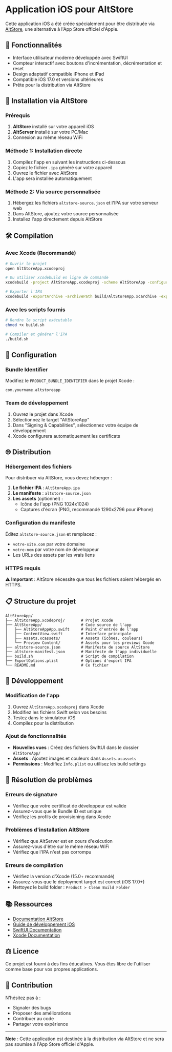 # Application iOS pour AltStore

Cette application iOS a été créée spécialement pour être distribuée via [AltStore](https://altstore.io/), une alternative à l'App Store officiel d'Apple.

## 🚀 Fonctionnalités

- Interface utilisateur moderne développée avec SwiftUI
- Compteur interactif avec boutons d'incrémentation, décrémentation et reset
- Design adaptatif compatible iPhone et iPad
- Compatible iOS 17.0 et versions ultérieures
- Prête pour la distribution via AltStore

## 📱 Installation via AltStore

### Prérequis
1. **AltStore** installé sur votre appareil iOS
2. **AltServer** installé sur votre PC/Mac
3. Connexion au même réseau WiFi

### Méthode 1: Installation directe
1. Compilez l'app en suivant les instructions ci-dessous
2. Copiez le fichier `.ipa` généré sur votre appareil
3. Ouvrez le fichier avec AltStore
4. L'app sera installée automatiquement

### Méthode 2: Via source personnalisée
1. Hébergez les fichiers `altstore-source.json` et l'IPA sur votre serveur web
2. Dans AltStore, ajoutez votre source personnalisée
3. Installez l'app directement depuis AltStore

## 🛠 Compilation

### Avec Xcode (Recommandé)
```bash
# Ouvrir le projet
open AltStoreApp.xcodeproj

# Ou utiliser xcodebuild en ligne de commande
xcodebuild -project AltStoreApp.xcodeproj -scheme AltStoreApp -configuration Release -archivePath build/AltStoreApp.xcarchive archive

# Exporter l'IPA
xcodebuild -exportArchive -archivePath build/AltStoreApp.xcarchive -exportPath build/ -exportOptionsPlist ExportOptions.plist
```

### Avec les scripts fournis
```bash
# Rendre le script exécutable
chmod +x build.sh

# Compiler et générer l'IPA
./build.sh
```

## 📝 Configuration

### Bundle Identifier
Modifiez le `PRODUCT_BUNDLE_IDENTIFIER` dans le projet Xcode :
```
com.yourname.altstoreapp
```

### Team de développement
1. Ouvrez le projet dans Xcode
2. Sélectionnez le target "AltStoreApp"
3. Dans "Signing & Capabilities", sélectionnez votre équipe de développement
4. Xcode configurera automatiquement les certificats

## 🌐 Distribution

### Hébergement des fichiers
Pour distribuer via AltStore, vous devez héberger :

1. **Le fichier IPA** : `AltStoreApp.ipa`
2. **Le manifeste** : `altstore-source.json`
3. **Les assets** (optionnel) :
   - Icône de l'app (PNG 1024x1024)
   - Captures d'écran (PNG, recommandé 1290x2796 pour iPhone)

### Configuration du manifeste
Éditez `altstore-source.json` et remplacez :
- `votre-site.com` par votre domaine
- `votre-nom` par votre nom de développeur
- Les URLs des assets par les vrais liens

### HTTPS requis
⚠️ **Important** : AltStore nécessite que tous les fichiers soient hébergés en HTTPS.

## 📋 Structure du projet

```
AltStoreApp/
├── AltStoreApp.xcodeproj/       # Projet Xcode
├── AltStoreApp/                 # Code source de l'app
│   ├── AltStoreAppApp.swift     # Point d'entrée de l'app
│   ├── ContentView.swift        # Interface principale
│   ├── Assets.xcassets/         # Assets (icônes, couleurs)
│   └── Preview Content/         # Assets pour les previews Xcode
├── altstore-source.json         # Manifeste de source AltStore
├── altstore-manifest.json       # Manifeste de l'app individuelle
├── build.sh                     # Script de compilation
├── ExportOptions.plist          # Options d'export IPA
└── README.md                    # Ce fichier
```

## 🔧 Développement

### Modification de l'app
1. Ouvrez `AltStoreApp.xcodeproj` dans Xcode
2. Modifiez les fichiers Swift selon vos besoins
3. Testez dans le simulateur iOS
4. Compilez pour la distribution

### Ajout de fonctionnalités
- **Nouvelles vues** : Créez des fichiers SwiftUI dans le dossier `AltStoreApp/`
- **Assets** : Ajoutez images et couleurs dans `Assets.xcassets`
- **Permissions** : Modifiez `Info.plist` ou utilisez les build settings

## 🐛 Résolution de problèmes

### Erreurs de signature
- Vérifiez que votre certificat de développeur est valide
- Assurez-vous que le Bundle ID est unique
- Vérifiez les profils de provisioning dans Xcode

### Problèmes d'installation AltStore
- Vérifiez que AltServer est en cours d'exécution
- Assurez-vous d'être sur le même réseau WiFi
- Vérifiez que l'IPA n'est pas corrompu

### Erreurs de compilation
- Vérifiez la version d'Xcode (15.0+ recommandé)
- Assurez-vous que le deployment target est correct (iOS 17.0+)
- Nettoyez le build folder : `Product > Clean Build Folder`

## 📚 Ressources

- [Documentation AltStore](https://altstore.io/)
- [Guide de développement iOS](https://developer.apple.com/documentation/)
- [SwiftUI Documentation](https://developer.apple.com/documentation/swiftui/)
- [Xcode Documentation](https://developer.apple.com/documentation/xcode/)

## ⚖️ Licence

Ce projet est fourni à des fins éducatives. Vous êtes libre de l'utiliser comme base pour vos propres applications.

## 🤝 Contribution

N'hésitez pas à :
- Signaler des bugs
- Proposer des améliorations
- Contribuer au code
- Partager votre expérience

---

**Note** : Cette application est destinée à la distribution via AltStore et ne sera pas soumise à l'App Store officiel d'Apple.